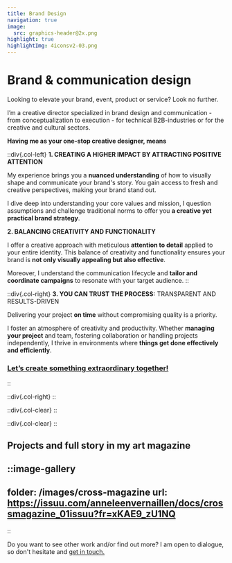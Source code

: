 ```yaml
---
title: Brand Design
navigation: true
image:
  src: graphics-header@2x.png
highlight: true
highlightImg: 4iconsv2-03.png
---
```


# Brand & communication design

Looking to elevate your brand, event, product or service? Look no further.

I’m a creative director specialized in brand design and communication - from conceptualization to execution - for technical B2B-industries or for the creative and cultural sectors.

**Having me as your one-stop creative designer, means**

::div{.col-left}
**1. CREATING A HIGHER IMPACT BY ATTRACTING POSITIVE ATTENTION**

My experience brings you a **nuanced understanding** of how to visually shape and communicate your brand's story. You gain access to fresh and creative perspectives, making your brand stand out.

I dive deep into understanding your core values and mission, I question assumptions and challenge traditional norms to offer you **a creative yet practical brand strategy**.

**2. BALANCING CREATIVITY AND FUNCTIONALITY**

I offer a creative approach with meticulous **attention to detail** applied to your entire identity. This balance of creativity and functionality ensures your brand is **not only visually appealing but also effective**.

Moreover, I understand the communication lifecycle and **tailor and coordinate campaigns** to resonate with your target audience.
::

::div{.col-right}
**3. YOU CAN TRUST THE PROCESS:** TRANSPARENT AND RESULTS-DRIVEN

Delivering your project **on time** without compromising quality is a priority.

I foster an atmosphere of creativity and productivity. Whether **managing your project** and team, fostering collaboration or handling projects independently, I thrive in environments where **things get done effectively and efficiently**.

### [Let’s create something extraordinary together!](mailto\:hello@anneleenvernaillen.com)
::

::div{.col-right}
::

::div{.col-clear}
::

::div{.col-clear}
::

## Projects and full story in my art magazine

::image-gallery
---
folder: /images/cross-magazine
url: https://issuu.com/anneleenvernaillen/docs/crossmagazine_01issuu?fr=xKAE9_zU1NQ
---
::

Do you want to see other work and/or find out more? I am open to dialogue, so don't hesitate and [get in touch.](/contact)
